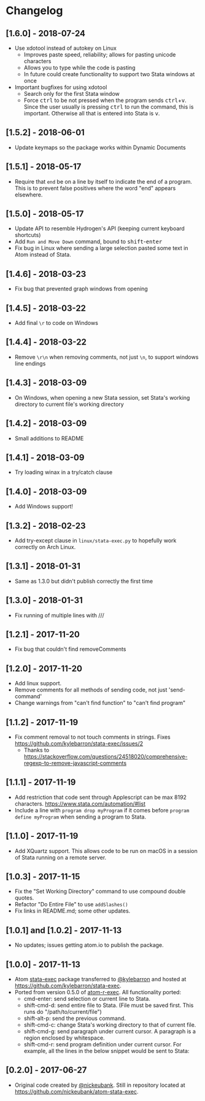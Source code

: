 # Changelog

## [1.6.0] - 2018-07-24

- Use xdotool instead of autokey on Linux
    - Improves paste speed, reliability; allows for pasting unicode characters
    - Allows you to type while the code is pasting
    - In future could create functionality to support two Stata windows at once
- Important bugfixes for using xdotool
    - Search only for the first Stata window
    - Force <kbd>ctrl</kbd> to be not pressed when the program sends <kbd>ctrl</kbd>+<kbd>v</kbd>. Since the user usually is pressing <kbd>ctrl</kbd> to run the command, this is important. Otherwise all that is entered into Stata is <kbd>v</kbd>.


## [1.5.2] - 2018-06-01

- Update keymaps so the package works within Dynamic Documents

## [1.5.1] - 2018-05-17
- Require that `end` be on a line by itself to indicate the end of a program.
    This is to prevent false positives where the word "end" appears elsewhere.

## [1.5.0] - 2018-05-17
- Update API to resemble Hydrogen's API (keeping current keyboard shortcuts)
- Add `Run and Move Down` command, bound to <kbd>shift</kbd>-<kbd>enter</kbd>
- Fix bug in Linux where sending a large selection pasted some text in Atom instead of Stata.

## [1.4.6] - 2018-03-23
- Fix bug that prevented graph windows from opening

## [1.4.5] - 2018-03-22
- Add final `\r` to code on Windows

## [1.4.4] - 2018-03-22
- Remove `\r\n` when removing comments, not just `\n`, to support windows line endings

## [1.4.3] - 2018-03-09
- On Windows, when opening a new Stata session, set Stata's working directory to current file's working directory

## [1.4.2] - 2018-03-09
- Small additions to README

## [1.4.1] - 2018-03-09
- Try loading winax in a try/catch clause

## [1.4.0] - 2018-03-09
- Add Windows support!

## [1.3.2] - 2018-02-23
- Add try-except clause in `linux/stata-exec.py` to hopefully work correctly on Arch Linux.

## [1.3.1] - 2018-01-31
- Same as 1.3.0 but didn't publish correctly the first time

## [1.3.0] - 2018-01-31
- Fix running of multiple lines with ///

## [1.2.1] - 2017-11-20
- Fix bug that couldn't find removeComments

## [1.2.0] - 2017-11-20
- Add linux support.
- Remove comments for all methods of sending code, not just 'send-command'
- Change warnings from "can't find function" to "can't find program"

## [1.1.2] - 2017-11-19
- Fix comment removal to not touch comments in strings. Fixes https://github.com/kylebarron/stata-exec/issues/2
    - Thanks to https://stackoverflow.com/questions/24518020/comprehensive-regexp-to-remove-javascript-comments

## [1.1.1] - 2017-11-19
- Add restriction that code sent through Applescript can be max 8192 characters. https://www.stata.com/automation/#list
- Include a line with `program drop myProgram` if it comes before `program define myProgram` when sending a program to Stata.

## [1.1.0] - 2017-11-19
- Add XQuartz support. This allows code to be run on macOS in a session of Stata running on a remote server.

## [1.0.3] - 2017-11-15
- Fix the "Set Working Directory" command to use compound double quotes.
- Refactor "Do Entire File" to use `addSlashes()`
- Fix links in README.md; some other updates.

## [1.0.1] and [1.0.2] - 2017-11-13
- No updates; issues getting atom.io to publish the package.

## [1.0.0] - 2017-11-13
- Atom [stata-exec](https://atom.io/packages/stata-exec) package transferred to [@kylebarron](https://github.com/kylebarron) and hosted at https://github.com/kylebarron/stata-exec.
- Ported from version 0.5.0 of [atom-r-exec](https://github.com/pimentel/atom-r-exec). All functionality ported:
    - cmd-enter: send selection or current line to Stata.
    - shift-cmd-d: send entire file to Stata. (File must be saved first. This runs do "/path/to/current/file")
    - shift-alt-p: send the previous command.
    - shift-cmd-c: change Stata's working directory to that of current file.
    - shift-cmd-g: send paragraph under current cursor. A paragraph is a region enclosed by whitespace.
    - shift-cmd-r: send program definition under current cursor. For example, all the lines in the below snippet would be sent to Stata:

## [0.2.0] - 2017-06-27
- Original code created by [@nickeubank](https://github.com/nickeubank). Still in repository located at https://github.com/nickeubank/atom-stata-exec.